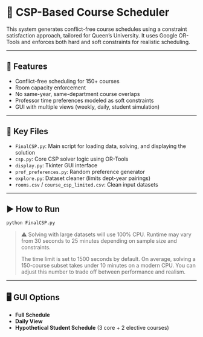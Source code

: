# 🧠 CSP-Based Course Scheduler

This system generates conflict-free course schedules using a constraint satisfaction approach, tailored for Queen’s University. It uses Google OR-Tools and enforces both hard and soft constraints for realistic scheduling.

---

## 🔧 Features

- Conflict-free scheduling for 150+ courses
- Room capacity enforcement
- No same-year, same-department course overlaps
- Professor time preferences modeled as soft constraints
- GUI with multiple views (weekly, daily, student simulation)

---

## 📁 Key Files

- `FinalCSP.py`: Main script for loading data, solving, and displaying the solution
- `csp.py`: Core CSP solver logic using OR-Tools
- `display.py`: Tkinter GUI interface
- `prof_preferences.py`: Random preference generator
- `explore.py`: Dataset cleaner (limits dept-year pairings)
- `rooms.csv` / `course_csp_limited.csv`: Clean input datasets

---

## ▶️ How to Run

```bash
python FinalCSP.py
```

> ⚠️ Solving with large datasets will use 100% CPU. Runtime may vary from 30 seconds to 25 minutes depending on sample size and constraints.
>
> The time limit is set to 1500 seconds by default. On average, solving a 150-course subset takes under 10 minutes on a modern CPU. You can adjust this number to trade off between performance and realism.

---

## 🖥️ GUI Options

- **Full Schedule**
- **Daily View**
- **Hypothetical Student Schedule** (3 core + 2 elective courses)
